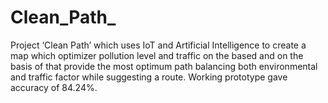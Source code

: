# Clean_Path_
Project ‘Clean Path’ which uses IoT and Artificial Intelligence to create a map which optimizer pollution level and traffic on the based and on the basis of that provide the most optimum path balancing both environmental and traffic factor while suggesting a route. Working prototype gave accuracy of 84.24%.

